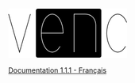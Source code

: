 ![](https://raw.githubusercontent.com/DenisSalem/VenC/master/doc/logo.png "")

[Documentation 1.1.1 - Français](https://github.com/DenisSalem/VenC/blob/master/doc/FR.md)
